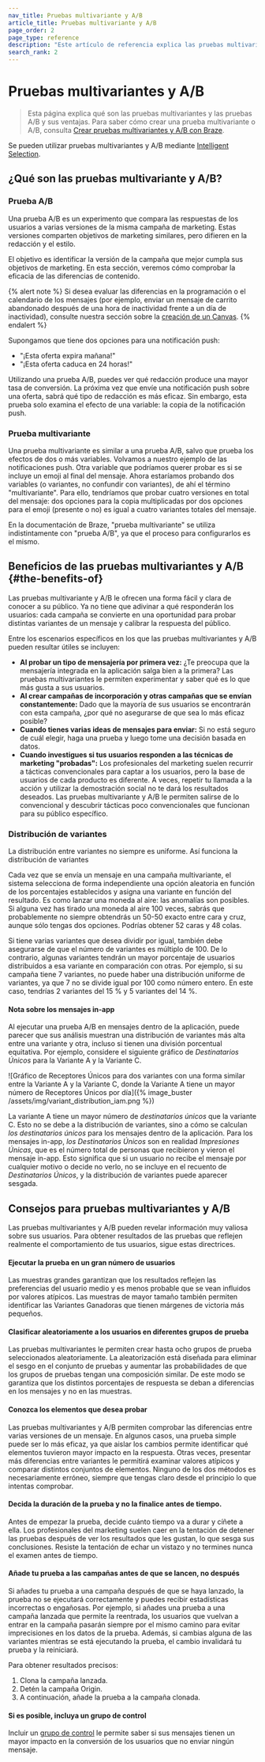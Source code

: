 ```yaml
---
nav_title: Pruebas multivariante y A/B
article_title: Pruebas multivariante y A/B
page_order: 2
page_type: reference
description: "Este artículo de referencia explica las pruebas multivariantes y A/B y sus ventajas."
search_rank: 2
---
```


# Pruebas multivariantes y A/B

> Esta página explica qué son las pruebas multivariantes y las pruebas A/B y sus ventajas. Para saber cómo crear una prueba multivariante o A/B, consulta [Crear pruebas multivariantes y A/B con Braze]({{site.baseurl}}/user_guide/engagement_tools/testing/multivariant_testing/create_multivariate_campaign/). 

Se pueden utilizar pruebas multivariantes y A/B mediante [Intelligent Selection]({{site.baseurl}}/user_guide/brazeai/intelligence/intelligent_selection/).

## ¿Qué son las pruebas multivariante y A/B?

### Prueba A/B

Una prueba A/B es un experimento que compara las respuestas de los usuarios a varias versiones de la misma campaña de marketing. Estas versiones comparten objetivos de marketing similares, pero difieren en la redacción y el estilo.

El objetivo es identificar la versión de la campaña que mejor cumpla sus objetivos de marketing. En esta sección, veremos cómo comprobar la eficacia de las diferencias de contenido.

{% alert note %}
Si desea evaluar las diferencias en la programación o el calendario de los mensajes (por ejemplo, enviar un mensaje de carrito abandonado después de una hora de inactividad frente a un día de inactividad), consulte nuestra sección sobre la [creación de un Canvas]({{site.baseurl}}/user_guide/engagement_tools/canvas/create_a_canvas/create_a_canvas/).
{% endalert %}

Supongamos que tiene dos opciones para una notificación push:

- "¡Esta oferta expira mañana!"
- "¡Esta oferta caduca en 24 horas!"

Utilizando una prueba A/B, puedes ver qué redacción produce una mayor tasa de conversión. La próxima vez que envíe una notificación push sobre una oferta, sabrá qué tipo de redacción es más eficaz. Sin embargo, esta prueba solo examina el efecto de una variable: la copia de la notificación push.

### Prueba multivariante

Una prueba multivariante es similar a una prueba A/B, salvo que prueba los efectos de dos o más variables. Volvamos a nuestro ejemplo de las notificaciones push. Otra variable que podríamos querer probar es si se incluye un emoji al final del mensaje. Ahora estaríamos probando dos variables (o variantes, no confundir con variantes), de ahí el término "multivariante". Para ello, tendríamos que probar cuatro versiones en total del mensaje: dos opciones para la copia multiplicadas por dos opciones para el emoji (presente o no) es igual a cuatro variantes totales del mensaje.

En la documentación de Braze, "prueba multivariante" se utiliza indistintamente con "prueba A/B", ya que el proceso para configurarlos es el mismo.

## Beneficios de las pruebas multivariantes y A/B {#the-benefits-of}

Las pruebas multivariante y A/B le ofrecen una forma fácil y clara de conocer a su público. Ya no tiene que adivinar a qué responderán los usuarios: cada campaña se convierte en una oportunidad para probar distintas variantes de un mensaje y calibrar la respuesta del público.

Entre los escenarios específicos en los que las pruebas multivariantes y A/B pueden resultar útiles se incluyen:

- **Al probar un tipo de mensajería por primera vez:** ¿Te preocupa que la mensajería integrada en la aplicación salga bien a la primera? Las pruebas multivariantes le permiten experimentar y saber qué es lo que más gusta a sus usuarios.
- **Al crear campañas de incorporación y otras campañas que se envían constantemente:** Dado que la mayoría de sus usuarios se encontrarán con esta campaña, ¿por qué no asegurarse de que sea lo más eficaz posible?
- **Cuando tienes varias ideas de mensajes para enviar:** Si no está seguro de cuál elegir, haga una prueba y luego tome una decisión basada en datos.
- **Cuando investigues si tus usuarios responden a las técnicas de marketing "probadas":** Los profesionales del marketing suelen recurrir a tácticas convencionales para captar a los usuarios, pero la base de usuarios de cada producto es diferente. A veces, repetir tu llamada a la acción y utilizar la demostración social no te dará los resultados deseados. Las pruebas multivariante y A/B le permiten salirse de lo convencional y descubrir tácticas poco convencionales que funcionan para su público específico.

### Distribución de variantes

La distribución entre variantes no siempre es uniforme. Así funciona la distribución de variantes

Cada vez que se envía un mensaje en una campaña multivariante, el sistema selecciona de forma independiente una opción aleatoria en función de los porcentajes establecidos y asigna una variante en función del resultado. Es como lanzar una moneda al aire: las anomalías son posibles. Si alguna vez has tirado una moneda al aire 100 veces, sabrás que probablemente no siempre obtendrás un 50-50 exacto entre cara y cruz, aunque sólo tengas dos opciones. Podrías obtener 52 caras y 48 colas.

Si tiene varias variantes que desea dividir por igual, también debe asegurarse de que el número de variantes es múltiplo de 100. De lo contrario, algunas variantes tendrán un mayor porcentaje de usuarios distribuidos a esa variante en comparación con otras. Por ejemplo, si su campaña tiene 7 variantes, no puede haber una distribución uniforme de variantes, ya que 7 no se divide igual por 100 como número entero. En este caso, tendrías 2 variantes del 15 % y 5 variantes del 14 %.

#### Nota sobre los mensajes in-app

Al ejecutar una prueba A/B en mensajes dentro de la aplicación, puede parecer que sus análisis muestran una distribución de variantes más alta entre una variante y otra, incluso si tienen una división porcentual equitativa. Por ejemplo, considere el siguiente gráfico de *Destinatarios Únicos* para la Variante A y la Variante C.

![Gráfico de Receptores Únicos para dos variantes con una forma similar entre la Variante A y la Variante C, donde la Variante A tiene un mayor número de Receptores Únicos por día]({% image_buster /assets/img/variant_distribution_iam.png %})

La variante A tiene un mayor número de *destinatarios únicos* que la variante C. Esto no se debe a la distribución de variantes, sino a cómo se calculan *los destinatarios únicos* para los mensajes dentro de la aplicación. Para los mensajes in-app, *los Destinatarios Únicos* son en realidad *Impresiones Únicas*, que es el número total de personas que recibieron y vieron el mensaje in-app. Esto significa que si un usuario no recibe el mensaje por cualquier motivo o decide no verlo, no se incluye en el recuento de *Destinatarios Únicos*, y la distribución de variantes puede aparecer sesgada.

## Consejos para pruebas multivariantes y A/B

Las pruebas multivariantes y A/B pueden revelar información muy valiosa sobre sus usuarios. Para obtener resultados de las pruebas que reflejen realmente el comportamiento de tus usuarios, sigue estas directrices.

#### Ejecutar la prueba en un gran número de usuarios

Las muestras grandes garantizan que los resultados reflejen las preferencias del usuario medio y es menos probable que se vean influidos por valores atípicos. Las muestras de mayor tamaño también permiten identificar las Variantes Ganadoras que tienen márgenes de victoria más pequeños.

#### Clasificar aleatoriamente a los usuarios en diferentes grupos de prueba

Las pruebas multivariantes le permiten crear hasta ocho grupos de prueba seleccionados aleatoriamente. La aleatorización está diseñada para eliminar el sesgo en el conjunto de pruebas y aumentar las probabilidades de que los grupos de pruebas tengan una composición similar. De este modo se garantiza que los distintos porcentajes de respuesta se deban a diferencias en los mensajes y no en las muestras.

#### Conozca los elementos que desea probar

Las pruebas multivariantes y A/B permiten comprobar las diferencias entre varias versiones de un mensaje. En algunos casos, una prueba simple puede ser lo más eficaz, ya que aislar los cambios permite identificar qué elementos tuvieron mayor impacto en la respuesta. Otras veces, presentar más diferencias entre variantes le permitirá examinar valores atípicos y comparar distintos conjuntos de elementos. Ninguno de los dos métodos es necesariamente erróneo, siempre que tengas claro desde el principio lo que intentas comprobar.

#### Decida la duración de la prueba y no la finalice antes de tiempo.

Antes de empezar la prueba, decide cuánto tiempo va a durar y cíñete a ella. Los profesionales del marketing suelen caer en la tentación de detener las pruebas después de ver los resultados que les gustan, lo que sesga sus conclusiones. Resiste la tentación de echar un vistazo y no termines nunca el examen antes de tiempo.

#### Añade tu prueba a las campañas antes de que se lancen, no después

Si añades tu prueba a una campaña después de que se haya lanzado, la prueba no se ejecutará correctamente y puedes recibir estadísticas incorrectas o engañosas. Por ejemplo, si añades una prueba a una campaña lanzada que permite la reentrada, los usuarios que vuelvan a entrar en la campaña pasarán siempre por el mismo camino para evitar imprecisiones en los datos de la prueba. Además, si cambias alguna de las variantes mientras se está ejecutando la prueba, el cambio invalidará tu prueba y la reiniciará.

Para obtener resultados precisos:
1. Clona la campaña lanzada.
2. Detén la campaña Origin.
3. A continuación, añade la prueba a la campaña clonada. 

#### Si es posible, incluya un grupo de control

Incluir un [grupo de control]({{site.baseurl}}/user_guide/engagement_tools/testing/multivariant_testing/create_multivariate_campaign/#including-a-control-group) le permite saber si sus mensajes tienen un mayor impacto en la conversión de los usuarios que no enviar ningún mensaje.


